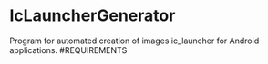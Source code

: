 # IcLauncherGenerator
Program for automated creation of images ic_launcher for Android applications.
#REQUIREMENTS
